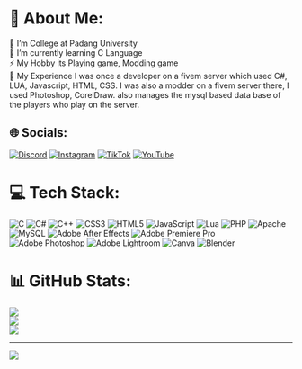 # 💫 About Me:
🔭 I’m College at Padang University<br>🌱 I’m currently learning C Language<br>⚡ My Hobby its Playing game, Modding game<br>🚧 My Experience I was once a developer on a fivem server which used C#, LUA, Javascript, HTML, CSS. I was also a modder on a fivem server there, I used Photoshop, CorelDraw. also manages the mysql based data base of the players who play on the server.


## 🌐 Socials:
[![Discord](https://img.shields.io/badge/Discord-%237289DA.svg?logo=discord&logoColor=white)](https://discord.gg/https://discord.com/users/296635992155095040) [![Instagram](https://img.shields.io/badge/Instagram-%23E4405F.svg?logo=Instagram&logoColor=white)](https://instagram.com/rafki_muhammad) 
[![TikTok](https://img.shields.io/badge/TikTok-%23000000.svg?logo=TikTok&logoColor=white)](https://tiktok.com/@muhammadrafkii) 
[![YouTube](https://img.shields.io/badge/YouTube-%23FF0000.svg?logo=YouTube&logoColor=white)](UCO55qT01xoheXIGDmndbnBg) 

# 💻 Tech Stack:
![C](https://img.shields.io/badge/c-%2300599C.svg?style=flat&logo=c&logoColor=white) ![C#](https://img.shields.io/badge/c%23-%23239120.svg?style=flat&logo=c-sharp&logoColor=white) ![C++](https://img.shields.io/badge/c++-%2300599C.svg?style=flat&logo=c%2B%2B&logoColor=white) ![CSS3](https://img.shields.io/badge/css3-%231572B6.svg?style=flat&logo=css3&logoColor=white) ![HTML5](https://img.shields.io/badge/html5-%23E34F26.svg?style=flat&logo=html5&logoColor=white) ![JavaScript](https://img.shields.io/badge/javascript-%23323330.svg?style=flat&logo=javascript&logoColor=%23F7DF1E) ![Lua](https://img.shields.io/badge/lua-%232C2D72.svg?style=flat&logo=lua&logoColor=white) ![PHP](https://img.shields.io/badge/php-%23777BB4.svg?style=flat&logo=php&logoColor=white) ![Apache](https://img.shields.io/badge/apache-%23D42029.svg?style=flat&logo=apache&logoColor=white) ![MySQL](https://img.shields.io/badge/mysql-%2300000f.svg?style=flat&logo=mysql&logoColor=white) ![Adobe After Effects](https://img.shields.io/badge/Adobe%20After%20Effects-9999FF.svg?style=flat&logo=Adobe%20After%20Effects&logoColor=white) ![Adobe Premiere Pro](https://img.shields.io/badge/Adobe%20Premiere%20Pro-9999FF.svg?style=flat&logo=Adobe%20Premiere%20Pro&logoColor=white) ![Adobe Photoshop](https://img.shields.io/badge/adobe%20photoshop-%2331A8FF.svg?style=flat&logo=adobe%20photoshop&logoColor=white) ![Adobe Lightroom](https://img.shields.io/badge/Adobe%20Lightroom-31A8FF.svg?style=flat&logo=Adobe%20Lightroom&logoColor=white) ![Canva](https://img.shields.io/badge/Canva-%2300C4CC.svg?style=flat&logo=Canva&logoColor=white) ![Blender](https://img.shields.io/badge/blender-%23F5792A.svg?style=flat&logo=blender&logoColor=white)
# 📊 GitHub Stats:
![](https://github-readme-stats.vercel.app/api?username=rafki-3078&theme=monokai&hide_border=false&include_all_commits=false&count_private=false)<br/>
![](https://github-readme-streak-stats.herokuapp.com/?user=rafki-3078&theme=monokai&hide_border=false)<br/>
![](https://github-readme-stats.vercel.app/api/top-langs/?username=rafki-3078&theme=monokai&hide_border=false&include_all_commits=false&count_private=false&layout=compact)

---
[![](https://visitcount.itsvg.in/api?id=rafki-3078&icon=0&color=11)](https://visitcount.itsvg.in)

<!-- Proudly created with GPRM ( https://gprm.itsvg.in ) -->
